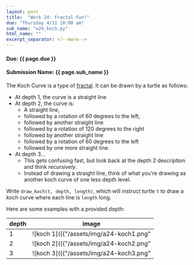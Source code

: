 ```yaml
---
layout: post
title:  "Work 24: Fractal Fun!"
due: "Thursday 4/11 10:00 am"
sub_name: "w24_koch.py"
html_name: ""
excerpt_separator: <!--more-->
---
```


#### Due: {{ page.due }}
#### Submission Name: {{ page.sub_name }}


The Koch Curve is a type of [fractal](https://en.wikipedia.org/wiki/Fractal). It can be drawn by a turtle as follows:
- At depth 1, the curve is a straight line
- At depth 2, the curve is:
  - A straight line,
  - followed by a rotation of 60 degrees to the left,
  - followed by another straight line
  - followed by a rotation of 120 degrees to the right
  - followed by another straight line
  - followed by a rotation of 60 degrees to the left
  - followed by one more straight line.
- At depth 3...
  - This gets confusing fast, but look back at the depth 2 description and think _recursively_.
  - Instead of drawing a straight line, think of what you're drawing as another koch curve of one less depth level.

Write `draw_koch(t, depth, length)`, which will instruct turtle `t` to draw a koch curve where each line is `length` long.

Here are some examples with a provided depth:

| depth | image |
| --- | --- |
| 1   | ![koch 1]({{"/assets/img/a24-koch1.png" | relative_url}})  |
| 2   | ![koch 2]({{"/assets/img/a24-koch2.png" | relative_url}})  |
| 3   | ![koch 3]({{"/assets/img/a24-koch3.png" | relative_url}})  |
